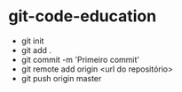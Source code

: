 # git-code-education

- git init
- git add .
- git commit -m 'Primeiro commit'
- git remote add origin <url do repositório>
- git push origin master
